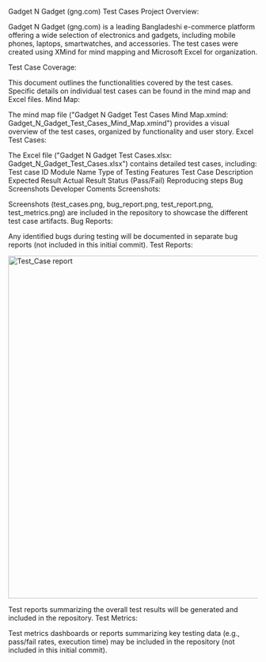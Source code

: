 Gadget N Gadget (gng.com) Test Cases
Project Overview:

Gadget N Gadget (gng.com) is a leading Bangladeshi e-commerce platform offering a wide selection of electronics and gadgets, including mobile phones, laptops, smartwatches, and accessories. The test cases were created using XMind for mind mapping and Microsoft Excel for organization.

Test Case Coverage:

This document outlines the functionalities covered by the test cases.
Specific details on individual test cases can be found in the mind map and Excel files.
Mind Map:

The mind map file ("Gadget N Gadget Test Cases Mind Map.xmind: Gadget_N_Gadget_Test_Cases_Mind_Map.xmind") provides a visual overview of the test cases, organized by functionality and user story.
Excel Test Cases:

The Excel file ("Gadget N Gadget Test Cases.xlsx: Gadget_N_Gadget_Test_Cases.xlsx") contains detailed test cases, including:
Test case ID
Module Name
Type of Testing
Features
Test Case Description
Expected Result
Actual Result
Status (Pass/Fail)
Reproducing steps
Bug Screenshots
Developer Coments
Screenshots:

Screenshots (test_cases.png, bug_report.png, test_report.png, test_metrics.png) are included in the repository to showcase the different test case artifacts.
Bug Reports:

Any identified bugs during testing will be documented in separate bug reports (not included in this initial commit).
Test Reports:

<img width="693" alt="Test_Case report" src="https://github.com/ismail-hossain12012/Gadget-N-Gadget-Testcase/assets/76116674/f9547d68-cba7-4372-8918-243dff91e186">

Test reports summarizing the overall test results will be generated and included in the repository.
Test Metrics:

Test metrics dashboards or reports summarizing key testing data (e.g., pass/fail rates, execution time) may be included in the repository (not included in this initial commit).
